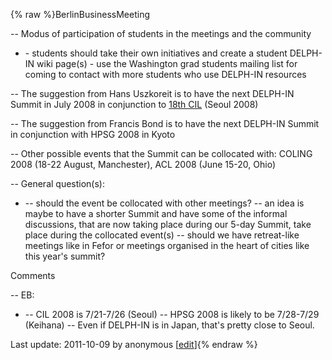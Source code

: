 {% raw %}BerlinBusinessMeeting

-- Modus of participation of students in the meetings and the community

- \- students should take their own initiatives and create a student
DELPH-IN wiki page(s) - use the Washington grad students mailing
list for coming to contact with more students who use DELPH-IN
resources

-- The suggestion from Hans Uszkoreit is to have the next DELPH-IN
Summit in July 2008 in conjunction to [18th CIL](http://www.cil18.org)
(Seoul 2008)

-- The suggestion from Francis Bond is to have the next DELPH-IN Summit
in conjunction with HPSG 2008 in Kyoto

-- Other possible events that the Summit can be collocated with: COLING
2008 (18-22 August, Manchester), ACL 2008 (June 15-20, Ohio)

-- General question(s):

- -- should the event be collocated with other meetings? -- an idea is
maybe to have a shorter Summit and have some of the informal
discussions, that are now taking place during our 5-day Summit, take
place during the collocated event(s) -- should we have retreat-like
meetings like in Fefor or meetings organised in the heart of cities
like this year's summit?

Comments

-- EB:

- -- CIL 2008 is 7/21-7/26 (Seoul) -- HPSG 2008 is likely to be
7/28-7/29 (Keihana) -- Even if DELPH-IN is in Japan, that's pretty
close to Seoul.

Last update: 2011-10-09 by anonymous [[edit](https://github.com/delph-in/docs/wiki/BerlinBusinessMeeting/_edit)]{% endraw %}